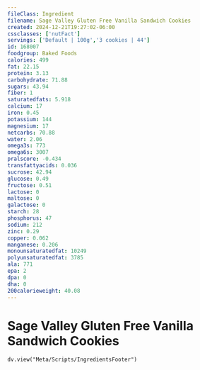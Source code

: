 ```yaml
---
fileClass: Ingredient
filename: Sage Valley Gluten Free Vanilla Sandwich Cookies
created: 2024-12-21T19:27:02-06:00
cssclasses: ['nutFact']
servings: ['Default | 100g','3 cookies | 44']
id: 168007
foodgroup: Baked Foods
calories: 499
fat: 22.15
protein: 3.13
carbohydrate: 71.88
sugars: 43.94
fiber: 1
saturatedfats: 5.918
calcium: 17
iron: 0.45
potassium: 144
magnesium: 17
netcarbs: 70.88
water: 2.06
omega3s: 773
omega6s: 3007
pralscore: -0.434
transfattyacids: 0.036
sucrose: 42.94
glucose: 0.49
fructose: 0.51
lactose: 0
maltose: 0
galactose: 0
starch: 28
phosphorus: 47
sodium: 212
zinc: 0.29
copper: 0.062
manganese: 0.206
monounsaturatedfat: 10249
polyunsaturatedfat: 3785
ala: 771
epa: 2
dpa: 0
dha: 0
200calorieweight: 40.08
---
```


# Sage Valley Gluten Free Vanilla Sandwich Cookies

```dataviewjs
dv.view("Meta/Scripts/IngredientsFooter")
```
